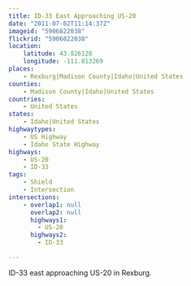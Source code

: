 ```yaml
---
title: ID-33 East Approaching US-20
date: "2011-07-02T11:14:37Z"
imageid: "5906822038"
flickrid: "5906822038"
location:
    latitude: 43.826128
    longitude: -111.813269
places:
    - Rexburg|Madison County|Idaho|United States
counties:
    - Madison County|Idaho|United States
countries:
    - United States
states:
    - Idaho|United States
highwaytypes:
    - US Highway
    - Idaho State Highway
highways:
    - US-20
    - ID-33
tags:
    - Shield
    - Intersection
intersections:
    - overlap1: null
      overlap2: null
      highways1:
        - US-20
      highways2:
        - ID-33

---
```

ID-33 east approaching US-20 in Rexburg.